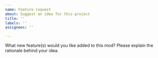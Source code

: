 ```yaml
---
name: Feature request
about: Suggest an idea for this project
title: ''
labels: ''
assignees: ''

---
```


What new feature(s) would you like added to this mod? Please explain the rationale behind your idea.
